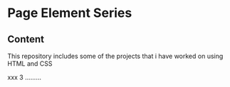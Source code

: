 # Page Element Series
## Content
This repository includes some of the projects that i have worked on using HTML and CSS

xxx
3
.........
